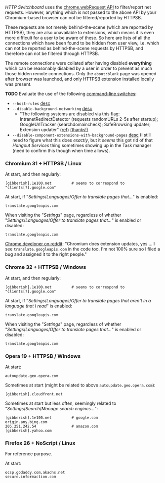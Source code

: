 _HTTP Switchboard_ uses the [chrome.webRequest API](http://developer.chrome.com/extensions/webRequest.html) to filter/report net requests. However, anything which is not passed to the above API by your Chromium-based browser can not be filtered/reported by HTTPSB.

These requests are not merely behind-the-scene (which are reported by HTTPSB), they are also unavailable to extensions, which means it is even more difficult for a user to be aware of these. So here are lists of all the connections which have been found to be hidden from user view, i.e. which can not be reported as behind-the-scene requests by HTTPSB, and therefore can not be filtered through HTTPSB.

The remote connections were collated after having disabled **everything** which can be reasonably disabled by a user in order to prevent as much those hidden remote connections. Only the `about:blank` page was opened after browser was launched, and only HTTPSB extension installed locally was present.

**TODO** Evaluate the use of the following [command-line switches](http://peter.sh/experiments/chromium-command-line-switches/):
- `--host-rules` [desc](http://peter.sh/experiments/chromium-command-line-switches/#host-rules)
- `--disable-background-networking` [desc](http://peter.sh/experiments/chromium-command-line-switches/#disable-background-networking)
    * "The following systems are disabled via this flag: IntranetRedirectDetector (requests randomURLs 2-5s after startup); GoogleUrlTracker (searchdomaincheck); SafeBrowsing updater; Extension updater" [(ref)](https://codereview.chromium.org/3312014) [(thanks!)](http://www.wilderssecurity.com/threads/wanted-an-assessment-of-tactics-against-privacy-invasions-by-chrome-browser.362914/page-2#post-2364193)
- `--disable-component-extensions-with-background-pages` [desc](http://peter.sh/experiments/chromium-command-line-switches/#disable-component-extensions-with-background-pages) (I still need to figure what this does _exactly_, but it _seems_ this got rid of that _Hangout Services_ thing sometimes showing up in the Task manager (need to confirm this though when time allows).

### Chromium 31 + HTTPSB / Linux

At start, and then regularly:

```
[gibberish].1e100.net         # seems to correspond to "clients[?].google.com"
```

At start, if "_Settings_/_Languages_/_Offer to translate pages that..._" is enabled:
```
translate.googleapis.com
```

When visiting the "_Settings_" page, regardless of whether "_Settings_/_Languages_/_Offer to translate pages that..._" is enabled or disabled:
```
translate.googleapis.com
```

[Chrome developer on reddit](http://www.reddit.com/r/chrome/comments/1xsxjv/best_browser_google_chrome_vs_chromium/cff4ec8): "Chromium does extension updates, yes ... I see `translate.googleapis.com` in the code too. I'm not 100% sure so I filed a bug and assigned it to the right people."

### Chrome 32 + HTTPSB / Windows

At start, and then regularly:

```
[gibberish].1e100.net         # seems to correspond to "clients[?].google.com"
```

At start, if "_Settings_/_Languages_/_Offer to translate pages that aren't in a language that I read_" is enabled:
```
translate.googleapis.com
```

When visiting the "_Settings_" page, regardless of whether "_Settings_/_Languages_/_Offer to translate pages that..._" is enabled or disabled:
```
translate.googleapis.com
```

### Opera 19 + HTTPSB / Windows

At start:
```
autoupdate.geo.opera.com
```

Sometimes at start (might be related to above `autoupdate.geo.opera.com`):
```
[gibberish].cloudfront.net
```

Sometimes at start but less often, seemingly related to "_Settings_/_Search_/_Manage search engines..._":
```
[gibberish].1e100.net         # google.com
origin.any.bing.com
205.251.242.54                # amazon.com
[gibberish].yahoo.com
```

### Firefox 26 + NoScript / Linux

For reference purpose.

At start:
```
ocsp.godaddy.com.akadns.net
secure.informaction.com
```